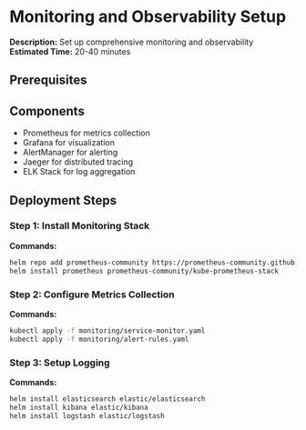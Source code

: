 # Monitoring and Observability Setup

**Description:** Set up comprehensive monitoring and observability  
**Estimated Time:** 20-40 minutes

## Prerequisites


## Components

- Prometheus for metrics collection
- Grafana for visualization
- AlertManager for alerting
- Jaeger for distributed tracing
- ELK Stack for log aggregation

## Deployment Steps


### Step 1: Install Monitoring Stack

**Commands:**

```bash
helm repo add prometheus-community https://prometheus-community.github.io/helm-charts
helm install prometheus prometheus-community/kube-prometheus-stack
```


### Step 2: Configure Metrics Collection

**Commands:**

```bash
kubectl apply -f monitoring/service-monitor.yaml
kubectl apply -f monitoring/alert-rules.yaml
```


### Step 3: Setup Logging

**Commands:**

```bash
helm install elasticsearch elastic/elasticsearch
helm install kibana elastic/kibana
helm install logstash elastic/logstash
```

